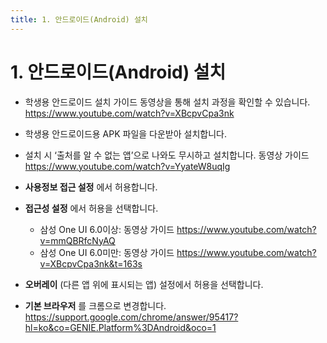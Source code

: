```yaml
---
title: 1. 안드로이드(Android) 설치
---
```


# 1. 안드로이드(Android) 설치

- 학생용 안드로이드 설치 가이드 동영상을 통해 설치 과정을 확인할 수 있습니다.\
  https://www.youtube.com/watch?v=XBcpvCpa3nk
- 학생용 안드로이드용 APK 파일을 다운받아 설치합니다.
- 설치 시 ‘출처를 알 수 없는 앱’으로 나와도 무시하고 설치합니다.
  동영상 가이드 https://www.youtube.com/watch?v=YyateW8uqIg
- **사용정보 접근 설정** 에서 허용합니다.
- **접근성 설정** 에서 허용을 선택합니다.

  - 삼성 One UI 6.0이상: 동영상 가이드 https://www.youtube.com/watch?v=mmQBRfcNyAQ
  - 삼성 One UI 6.0미만: 동영상 가이드 https://www.youtube.com/watch?v=XBcpvCpa3nk&t=163s

- **오버레이** (다른 앱 위에 표시되는 앱) 설정에서 허용을 선택합니다.
- **기본 브라우저** 를 크롬으로 변경합니다. \
  https://support.google.com/chrome/answer/95417?hl=ko&co=GENIE.Platform%3DAndroid&oco=1

